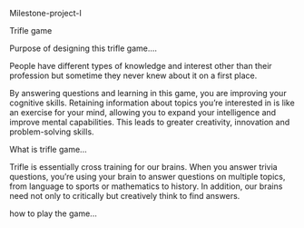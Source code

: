 Milestone-project-I

Trifle game

Purpose of designing this trifle game....

People have different types of knowledge and interest other than their profession but sometime they never knew about it on a first place. 

By answering questions and learning in this game, you  are improving your cognitive skills. Retaining information about topics you’re interested in is like an exercise for your mind, allowing you to expand your intelligence and improve mental capabilities. This leads to greater creativity, innovation and problem-solving skills.

What is trifle game...

Trifle is essentially cross training for our brains. When you answer trivia questions, you’re using your brain to answer questions on multiple topics, from language to sports or mathematics to history. In addition, our brains need not only to critically but creatively think to find answers.

how to play the game...


